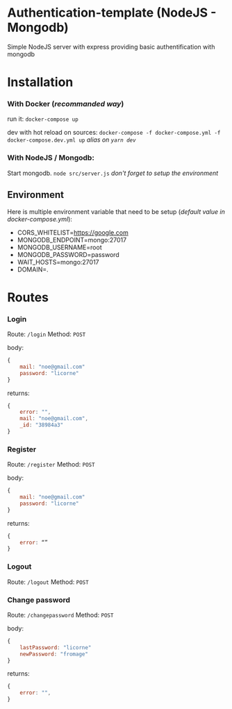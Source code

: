 # Authentication-template (NodeJS - Mongodb)

Simple NodeJS server with express providing basic authentification with mongodb

# Installation

### With Docker (_recommanded way_)

run it:
`docker-compose up`

dev with hot reload on sources:
`docker-compose -f docker-compose.yml -f docker-compose.dev.yml up` 
_alias on `yarn dev`_

### With NodeJS / Mongodb:

Start mongodb.
`node src/server.js`
*don't forget to setup the environment*

## Environment
Here is multiple environment variable that need to be setup (_default value in docker-compose.yml_):
- CORS_WHITELIST=https://google.com
- MONGODB_ENDPOINT=mongo:27017
- MONGODB_USERNAME=root
- MONGODB_PASSWORD=password
- WAIT_HOSTS=mongo:27017
- DOMAIN=.

# Routes

### Login
Route: `/login`
Method: `POST`

body:
```js
{
	mail: "noe@gmail.com"
	password: "licorne"
}
```

returns:
```js
{
	error: "",
	mail: "noe@gmail.com",
	_id: "38984a3"
}
```

### Register
Route: `/register`
Method: `POST`

body:
```js
{
	mail: "noe@gmail.com"
	password: "licorne"
}
```

returns:
```js
{
	error: “”
}
```

### Logout

Route: `/logout`
Method: `POST`

### Change password
Route: `/changepassword`
Method: `POST`

body:
```js
{
	lastPassword: "licorne"
	newPassword: "fromage"
}
```

returns:
```js
{
	error: "",
}

